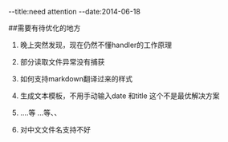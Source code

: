 --title:need attention
--date:2014-06-18

##需要有待优化的地方
1. 晚上突然发现，现在仍然不懂handler的工作原理
2. 部分读取文件异常没有捕获
3. 如何支持markdown翻译过来的样式
5. 生成文本模板，不用手动输入date 和title 这个不是最优解决方案
6. ....等 ...等、、

7. 对中文文件名支持不好